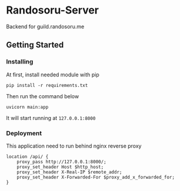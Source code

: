 # Randosoru-Server

Backend for guild.randosoru.me

## Getting Started

### Installing

At first, install needed module with pip
```
pip install -r requirements.txt
```

Then run the command below
```
uvicorn main:app
```

It will start running at `127.0.0.1:8000`


### Deployment

This application need to run behind nginx reverse proxy
```
location /api/ {
    proxy_pass http://127.0.0.1:8000/;
    proxy_set_header Host $http_host;
    proxy_set_header X-Real-IP $remote_addr; 
    proxy_set_header X-Forwarded-For $proxy_add_x_forwarded_for; 
}
```
